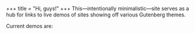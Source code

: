 +++
title = "Hi, guys!"
+++
This—intentionally minimalistic—site serves as a hub for links to live demos
of sites showing off various Gutenberg themes.

Current demos are:

